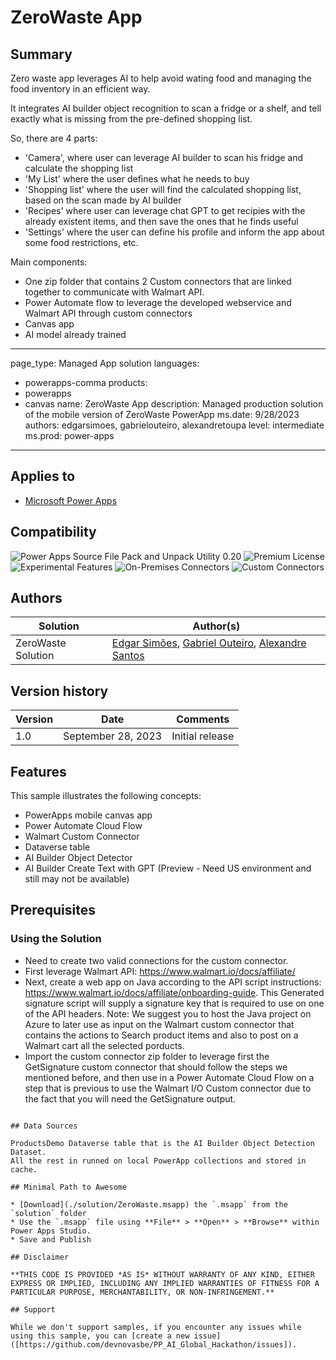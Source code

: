 # ZeroWaste App

## Summary

Zero waste app leverages AI to help avoid wating food and managing the food inventory in an efficient way.

It integrates AI builder object recognition to scan a fridge or a shelf, and tell exactly what is missing from the pre-defined shopping list.

So, there are 4 parts:

 - 'Camera', where user can leverage AI builder to scan his fridge and calculate the shopping list
 - 'My List' where the user defines what he needs to buy
 - 'Shopping list' where the user will find the calculated shopping list, based on the scan made by AI builder
 - 'Recipes' where user can leverage chat GPT to get recipies with the already existent items, and then save the ones that he finds useful
 - 'Settings' where the user can define his profile and inform the app about some food restrictions, etc.


Main components:

 - One zip folder that contains 2 Custom connectors that are linked together to communicate with Walmart API.
 - Power Automate flow to leverage the developed webservice and Walmart API through custom connectors
 - Canvas app
 - AI model already trained

---
page_type: Managed App solution
languages:
- powerapps-comma
products:
- powerapps
- canvas
name: ZeroWaste App
description: Managed production solution of the mobile version of ZeroWaste PowerApp
ms.date: 9/28/2023
authors: edgarsimoes, gabrielouteiro, alexandretoupa
level: intermediate
ms.prod: power-apps
---


## Applies to

* [Microsoft Power Apps](https://docs.microsoft.com/powerapps/)

## Compatibility

![Power Apps Source File Pack and Unpack Utility 0.20](https://img.shields.io/badge/Packing%20Tool-0.20-green.svg)
![Premium License](https://img.shields.io/badge/Premium%20License-Not%20Required-green.svg "Premium Power Apps license not required")
![Experimental Features](https://img.shields.io/badge/Experimental%20Features-No-green.svg "Does not rely on experimental features")
![On-Premises Connectors](https://img.shields.io/badge/On--Premises%20Connectors-No-green.svg "Does not use on-premise connectors")
![Custom Connectors](https://img.shields.io/badge/Custom%20Connectors-Not%20Required-green.svg "Does not use custom connectors")

## Authors

Solution|Author(s)
--------|---------
ZeroWaste Solution | [Edgar Simões](https://github.com/edgarsimoes), [Gabriel Outeiro](https://github.com/gabrielouteiro), [Alexandre Santos](https://github.com/alexandretoupa)

## Version history

Version|Date|Comments
-------|----|--------
1.0|September 28, 2023|Initial release


## Features

This sample illustrates the following concepts:

* PowerApps mobile canvas app
* Power Automate Cloud Flow
* Walmart Custom Connector
* Dataverse table
* AI Builder Object Detector
* AI Builder Create Text with GPT (Preview - Need US environment and still may not be available)

## Prerequisites

### Using the Solution

* Need to create two valid connections for the custom connector.
* First leverage Walmart API: https://www.walmart.io/docs/affiliate/
* Next, create a web app on Java according to the API script instructions: https://www.walmart.io/docs/affiliate/onboarding-guide. This Generated signature script will supply a signature key that is required to use on one of the API headers. Note: We suggest you to host the Java project on Azure to later use as input on the Walmart custom connector that contains the actions to Search product items and also to post on a Walmart cart all the selected porducts.
* Import the custom connector zip folder to leverage first the GetSignature custom connector that should follow the steps we mentioned before, and then use in a Power Automate Cloud Flow on a step that is previous to use the Walmart I/O Custom connector due to the fact that you will need the GetSignature output.
  
```

## Data Sources
 
ProductsDemo Dataverse table that is the AI Builder Object Detection Dataset.
All the rest in runned on local PowerApp collections and stored in cache.

## Minimal Path to Awesome

* [Download](./solution/ZeroWaste.msapp) the `.msapp` from the `solution` folder
* Use the `.msapp` file using **File** > **Open** > **Browse** within Power Apps Studio.
* Save and Publish

## Disclaimer

**THIS CODE IS PROVIDED *AS IS* WITHOUT WARRANTY OF ANY KIND, EITHER EXPRESS OR IMPLIED, INCLUDING ANY IMPLIED WARRANTIES OF FITNESS FOR A PARTICULAR PURPOSE, MERCHANTABILITY, OR NON-INFRINGEMENT.**

## Support

While we don't support samples, if you encounter any issues while using this sample, you can [create a new issue]([https://github.com/devnovasbe/PP_AI_Global_Hackathon/issues]).

